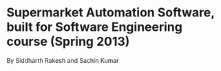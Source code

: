 # Supermarket Automation Software, built for Software Engineering course (Spring 2013)

By Siddharth Rakesh and Sachin Kumar


















